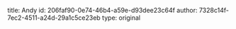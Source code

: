 title: Andy
id: 206faf90-0e74-46b4-a59e-d93dee23c64f
author: 7328c14f-7ec2-4511-a24d-29a1c5ce23eb
type: original

